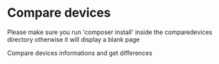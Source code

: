 # Compare devices 
Please make sure you run 'composer install' inside the comparedevices directory otherwise it will display a blank page

Compare devices informations and get differences

